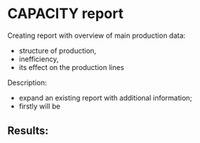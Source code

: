 # CAPACITY report
Creating report with overview of main production data:
- structure of production,
- inefficiency,
- its effect on the production lines

Description:
- expand an existing report with additional information;
- firstly will be


Results:
- 
